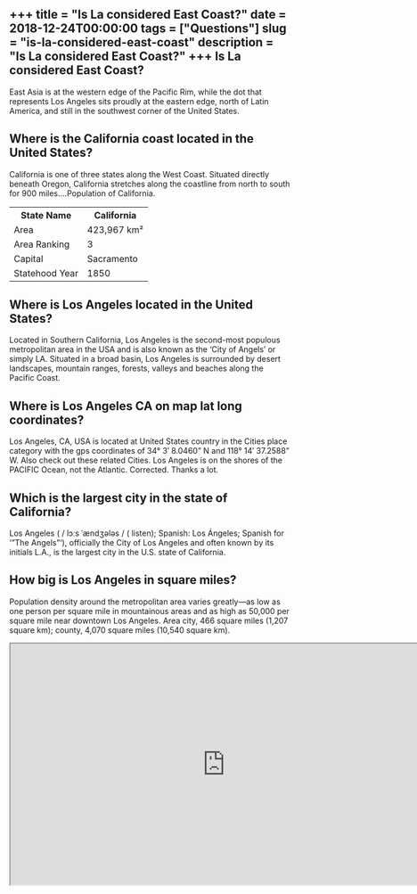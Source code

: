 +++
title = "Is La considered East Coast?"
date = 2018-12-24T00:00:00
tags = ["Questions"]
slug = "is-la-considered-east-coast"
description = "Is La considered East Coast?"
+++
Is La considered East Coast?
----------------------------

East Asia is at the western edge of the Pacific Rim, while the dot that represents Los Angeles sits proudly at the eastern edge, north of Latin America, and still in the southwest corner of the United States.

Where is the California coast located in the United States?
-----------------------------------------------------------

California is one of three states along the West Coast. Situated directly beneath Oregon, California stretches along the coastline from north to south for 900 miles….Population of California.

<table><tr><th>State Name</th><th>California</th></tr><tr><td>Area</td><td>423,967 km²</td></tr><tr><td>Area Ranking</td><td>3</td></tr><tr><td>Capital</td><td>Sacramento</td></tr><tr><td>Statehood Year</td><td>1850</td></tr></table>

Where is Los Angeles located in the United States?
--------------------------------------------------

Located in Southern California, Los Angeles is the second-most populous metropolitan area in the USA and is also known as the ‘City of Angels’ or simply LA. Situated in a broad basin, Los Angeles is surrounded by desert landscapes, mountain ranges, forests, valleys and beaches along the Pacific Coast.

Where is Los Angeles CA on map lat long coordinates?
----------------------------------------------------

Los Angeles, CA, USA is located at United States country in the Cities place category with the gps coordinates of 34° 3′ 8.0460” N and 118° 14′ 37.2588” W. Also check out these related Cities. Los Angeles is on the shores of the PACIFIC Ocean, not the Atlantic. Corrected. Thanks a lot.

Which is the largest city in the state of California?
-----------------------------------------------------

Los Angeles ( / lɔːs ˈændʒələs / ( listen); Spanish: Los Ángeles; Spanish for ‘”The Angels”‘), officially the City of Los Angeles and often known by its initials L.A., is the largest city in the U.S. state of California.

How big is Los Angeles in square miles?
---------------------------------------

Population density around the metropolitan area varies greatly—as low as one person per square mile in mountainous areas and as high as 50,000 per square mile near downtown Los Angeles. Area city, 466 square miles (1,207 square km); county, 4,070 square miles (10,540 square km).

<iframe allow="accelerometer; autoplay; clipboard-write; encrypted-media; gyroscope; picture-in-picture" allowfullscreen="" class="__youtube_prefs__  epyt-is-override  no-lazyload" data-no-lazy="1" data-origheight="433" data-origwidth="770" data-skipgform_ajax_framebjll="" height="433" id="_ytid_69890" loading="lazy" src="https://www.youtube.com/embed/tvDH4JM_gME?enablejsapi=1&autoplay=0&cc_load_policy=0&cc_lang_pref=&iv_load_policy=1&loop=0&modestbranding=0&rel=1&fs=1&playsinline=0&autohide=2&theme=dark&color=red&controls=1&" title="YouTube player" width="770"></iframe>